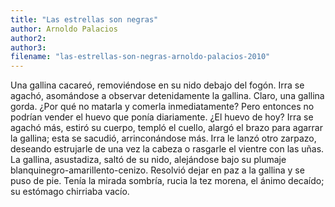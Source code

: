 ```yaml
---
title: "Las estrellas son negras"
author: Arnoldo Palacios
author2: 
author3: 
filename: "las-estrellas-son-negras-arnoldo-palacios-2010"
---
```

Una gallina cacareó, removiéndose en su nido debajo del fogón. Irra se agachó, asomándose a observar detenidamente la gallina. Claro, una gallina gorda. ¿Por qué no matarla y comerla inmediatamente? Pero entonces no podrían vender el huevo que ponía diariamente. ¿El huevo de hoy? Irra se agachó más, estiró su cuerpo, templó el cuello, alargó el brazo para agarrar la gallina; esta se sacudió, arrinconándose más. Irra le lanzó otro zarpazo, deseando estrujarle de una vez la cabeza o rasgarle el vientre con las uñas. La gallina, asustadiza, saltó de su nido, alejándose bajo su plumaje blanquinegro-amarillento-cenizo. Resolvió dejar en paz a la gallina y se puso de pie. Tenía la mirada sombría, rucia la tez morena, el ánimo decaído; su estómago chirriaba vacío.